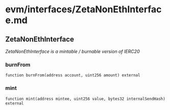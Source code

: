 # evm/interfaces/ZetaNonEthInterface.md

## ZetaNonEthInterface

_ZetaNonEthInterface is a mintable / burnable version of IERC20_

### burnFrom

```solidity
function burnFrom(address account, uint256 amount) external
```

### mint

```solidity
function mint(address mintee, uint256 value, bytes32 internalSendHash) external
```

